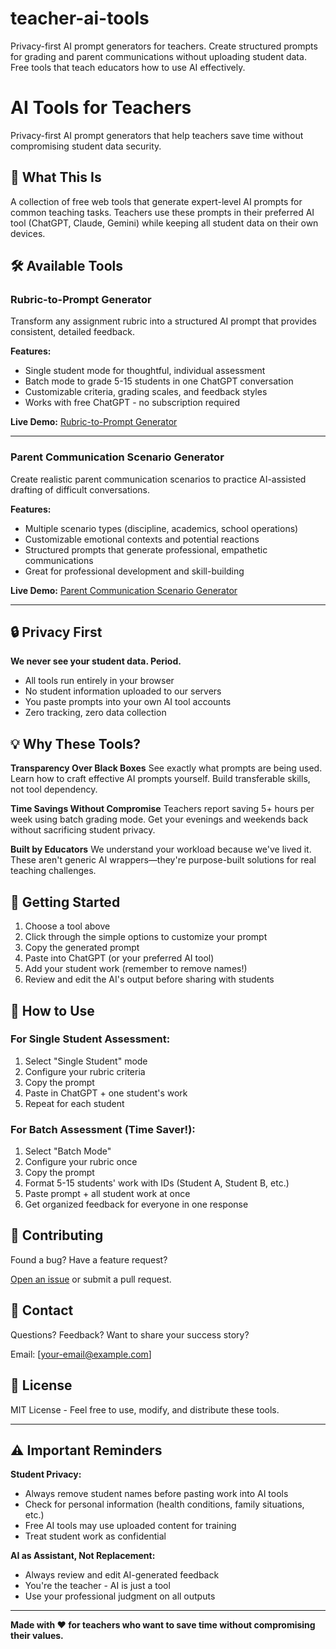 # teacher-ai-tools
Privacy-first AI prompt generators for teachers. Create structured prompts for grading and parent communications without uploading student data. Free tools that teach educators how to use AI effectively.
# AI Tools for Teachers

Privacy-first AI prompt generators that help teachers save time without compromising student data security.

## 🎯 What This Is

A collection of free web tools that generate expert-level AI prompts for common teaching tasks. Teachers use these prompts in their preferred AI tool (ChatGPT, Claude, Gemini) while keeping all student data on their own devices.

## 🛠️ Available Tools

### Rubric-to-Prompt Generator
Transform any assignment rubric into a structured AI prompt that provides consistent, detailed feedback.

**Features:**
- Single student mode for thoughtful, individual assessment
- Batch mode to grade 5-15 students in one ChatGPT conversation
- Customizable criteria, grading scales, and feedback styles
- Works with free ChatGPT - no subscription required

**Live Demo:** [Rubric-to-Prompt Generator](https://[your-username].github.io/[repo-name]/rubric-generator.html)

---

### Parent Communication Scenario Generator
Create realistic parent communication scenarios to practice AI-assisted drafting of difficult conversations.

**Features:**
- Multiple scenario types (discipline, academics, school operations)
- Customizable emotional contexts and potential reactions
- Structured prompts that generate professional, empathetic communications
- Great for professional development and skill-building

**Live Demo:** [Parent Communication Scenario Generator](https://[your-username].github.io/[repo-name]/scenario-generator.html)

---

## 🔒 Privacy First

**We never see your student data. Period.**

- All tools run entirely in your browser
- No student information uploaded to our servers
- You paste prompts into your own AI tool accounts
- Zero tracking, zero data collection

## 💡 Why These Tools?

**Transparency Over Black Boxes**
See exactly what prompts are being used. Learn how to craft effective AI prompts yourself. Build transferable skills, not tool dependency.

**Time Savings Without Compromise**
Teachers report saving 5+ hours per week using batch grading mode. Get your evenings and weekends back without sacrificing student privacy.

**Built by Educators**
We understand your workload because we've lived it. These aren't generic AI wrappers—they're purpose-built solutions for real teaching challenges.

## 🚀 Getting Started

1. Choose a tool above
2. Click through the simple options to customize your prompt
3. Copy the generated prompt
4. Paste into ChatGPT (or your preferred AI tool)
5. Add your student work (remember to remove names!)
6. Review and edit the AI's output before sharing with students

## 📖 How to Use

### For Single Student Assessment:
1. Select "Single Student" mode
2. Configure your rubric criteria
3. Copy the prompt
4. Paste in ChatGPT + one student's work
5. Repeat for each student

### For Batch Assessment (Time Saver!):
1. Select "Batch Mode"
2. Configure your rubric once
3. Copy the prompt
4. Format 5-15 students' work with IDs (Student A, Student B, etc.)
5. Paste prompt + all student work at once
6. Get organized feedback for everyone in one response

## 🤝 Contributing

Found a bug? Have a feature request? 

[Open an issue](https://github.com/[your-username]/[repo-name]/issues) or submit a pull request.

## 📧 Contact

Questions? Feedback? Want to share your success story?

Email: [your-email@example.com]

## 📄 License

MIT License - Feel free to use, modify, and distribute these tools.

---

## ⚠️ Important Reminders

**Student Privacy:**
- Always remove student names before pasting work into AI tools
- Check for personal information (health conditions, family situations, etc.)
- Free AI tools may use uploaded content for training
- Treat student work as confidential

**AI as Assistant, Not Replacement:**
- Always review and edit AI-generated feedback
- You're the teacher - AI is just a tool
- Use your professional judgment on all outputs

---

**Made with ❤️ for teachers who want to save time without compromising their values.**
